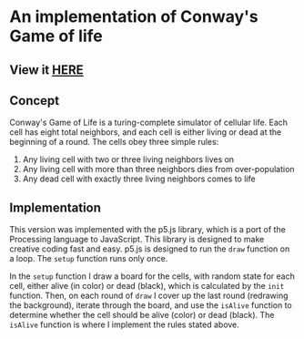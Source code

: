 # An implementation of Conway's Game of life
## View it [HERE](https://zandersparrow.github.io/GoL/)

## Concept
Conway's Game of Life is a turing-complete simulator of cellular life. Each cell has eight total neighbors, and each cell is either living or dead at the beginning of a round. The cells obey three simple rules:

1. Any living cell with two or three living neighbors lives on
2. Any living cell with more than three neighbors dies from over-population
3. Any dead cell with exactly three living neighbors comes to life

## Implementation
This version was implemented with the p5.js library, which is a port of the Processing language to JavaScript. This library is designed to make creative coding fast and easy. p5.js is designed to run the `draw` function on a loop. The `setup` function runs only once. 

In the `setup` function I draw a board for the cells, with random state for each cell, either alive (in color) or dead (black), which is calculated by the `init` function. Then, on each round of `draw` I cover up the last round (redrawing the background), iterate through the board, and use the `isAlive` function to determine whether the cell should be alive (color) or dead (black). The `isAlive` function is where I implement the rules stated above. 
